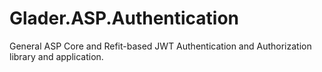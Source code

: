 # Glader.ASP.Authentication
General ASP Core and Refit-based JWT Authentication and Authorization library and application.
